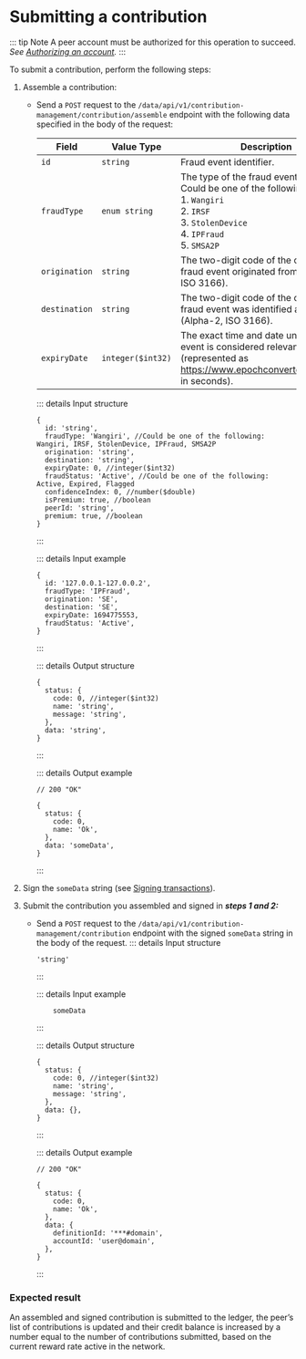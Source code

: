 # Submitting a contribution

::: tip Note A peer account must be authorized for this operation to succeed. _See [Authorizing an account](Authorizing_an_account.md)._ :::

To submit a contribution, perform the following steps:

1. Assemble a contribution:

   - Send a `POST` request to the `/data/api/v1/contribution-management/contribution/assemble` endpoint with the following data specified in the body of the request:

     | Field | Value Type | Description |
     | --- | --- | --- |
     | `id` | `string` | Fraud event identifier. |
     | `fraudType` | `enum string` | The type of the fraud event. <br> Could be one of the following: <br> 1. `Wangiri` <br> 2. `IRSF` <br> 3. `StolenDevice` <br> 4. `IPFraud` <br> 5. `SMSA2P` |
     | `origination` | `string` | The two-digit code of the country the fraud event originated from (Alpha-2, ISO 3166). |
     | `destination` | `string` | The two-digit code of the country the fraud event was identified as such (Alpha-2, ISO 3166). |
     | `expiryDate` | `integer($int32)` | The exact time and date until which the event is considered relevant (represented as https://www.epochconverter.com/clock in seconds). |

     ::: details Input structure

     ```json5
     {
       id: 'string',
       fraudType: 'Wangiri', //Could be one of the following: Wangiri, IRSF, StolenDevice, IPFraud, SMSA2P
       origination: 'string',
       destination: 'string',
       expiryDate: 0, //integer($int32)
       fraudStatus: 'Active', //Could be one of the following: Active, Expired, Flagged
       confidenceIndex: 0, //number($double)
       isPremium: true, //boolean
       peerId: 'string',
       premium: true, //boolean
     }
     ```

     :::

     ::: details Input example

     ```json5
     {
       id: '127.0.0.1-127.0.0.2',
       fraudType: 'IPFraud',
       origination: 'SE',
       destination: 'SE',
       expiryDate: 1694775553,
       fraudStatus: 'Active',
     }
     ```

     :::

     ::: details Output structure

     ```json5
     {
       status: {
         code: 0, //integer($int32)
         name: 'string',
         message: 'string',
       },
       data: 'string',
     }
     ```

     :::

     ::: details Output example

     ```json5
     // 200 "OK"

     {
       status: {
         code: 0,
         name: 'Ok',
       },
       data: 'someData',
     }
     ```

     :::

2. Sign the `someData` string (see [Signing transactions](Signing_transactions.md)).
3. Submit the contribution you assembled and signed in **_steps 1 and 2:_**

   - Send a `POST` request to the `/data/api/v1/contribution-management/contribution` endpoint with the signed `someData` string in the body of the request. ::: details Input structure

     ```json5
     'string'
     ```

     :::

     ::: details Input example

     ```json5
         someData
     ```

     :::

     ::: details Output structure

     ```json5
     {
       status: {
         code: 0, //integer($int32)
         name: 'string',
         message: 'string',
       },
       data: {},
     }
     ```

     :::

     ::: details Output example

     ```json5
     // 200 "OK"

     {
       status: {
         code: 0,
         name: 'Ok',
       },
       data: {
         definitionId: '***#domain',
         accountId: 'user@domain',
       },
     }
     ```

     :::

### Expected result

An assembled and signed contribution is submitted to the ledger, the peer’s list of contributions is updated and their credit balance is increased by a number equal to the number of contributions submitted, based on the current reward rate active in the network.
